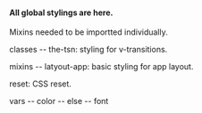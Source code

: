 #### All global stylings are here.

Mixins needed to be importted individually.

classes
-- the-tsn: styling for v-transitions.

mixins
-- latyout-app: basic styling for app layout.

reset: CSS reset.

vars
-- color
-- else
-- font
